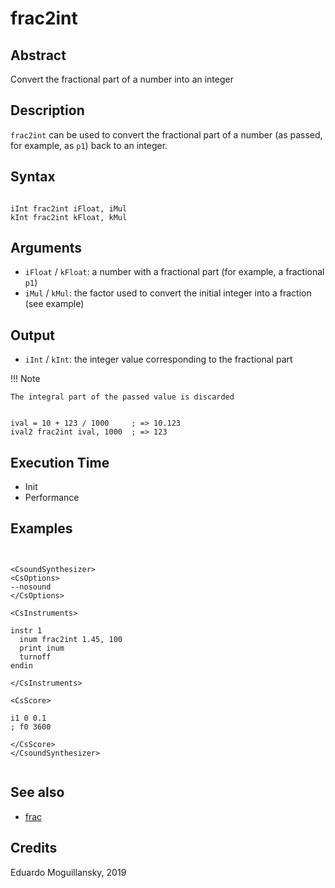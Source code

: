# frac2int

## Abstract

Convert the fractional part of a number into an integer


## Description

`frac2int` can be used to convert the fractional part of a number (as passed,
for example, as `p1`) back to an integer.

## Syntax

```csound

iInt frac2int iFloat, iMul
kInt frac2int kFloat, kMul

```

## Arguments

* `iFloat` / `kFloat`: a number with a fractional part (for example, a
  fractional `p1`)
* `iMul` / `kMul`: the factor used to convert the initial integer into a
  fraction (see example)

## Output

* `iInt` / `kInt`: the integer value corresponding to the fractional part

!!! Note

    The integral part of the passed value is discarded


```csound

ival = 10 + 123 / 1000     ; => 10.123
ival2 frac2int ival, 1000  ; => 123
```

## Execution Time

* Init
* Performance

## Examples

```csound


<CsoundSynthesizer>
<CsOptions>
--nosound
</CsOptions>

<CsInstruments>

instr 1
  inum frac2int 1.45, 100
  print inum
  turnoff
endin

</CsInstruments>

<CsScore>

i1 0 0.1
; f0 3600

</CsScore>
</CsoundSynthesizer>


```


## See also

* [frac](http://www.csound.com/docs/manual/html/frac.html)

## Credits

Eduardo Moguillansky, 2019
